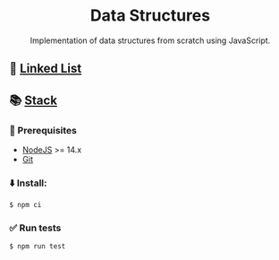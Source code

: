 <h1 align="center">Data Structures</h1>
<p align="center">Implementation of data structures from scratch using JavaScript.</p>

## :link: [Linked List](./src/linked-list)
## :books: [Stack](./src/stack)

### :page_facing_up: Prerequisites
- [NodeJS](https://nodejs.org/) >= 14.x
- [Git](https://git-scm.com)

### :arrow_down: Install:
```bash
$ npm ci
```

### :white_check_mark: Run tests
```bash
$ npm run test
```
